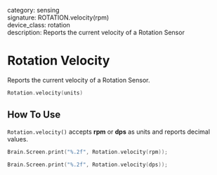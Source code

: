category: sensing  
signature: ROTATION.velocity(rpm)  
device_class: rotation  
description: Reports the current velocity of a Rotation Sensor  

# Rotation Velocity

Reports the current velocity of a Rotation Sensor.

```cpp
Rotation.velocity(units)
```

## How To Use

`Rotation.velocity()` accepts **rpm** or **dps** as units and reports decimal values.

```cpp
Brain.Screen.print("%.2f", Rotation.velocity(rpm));
```

```cpp
Brain.Screen.print("%.2f", Rotation.velocity(dps));
```

<advanced>
</advanced>



